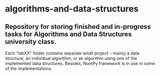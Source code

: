 # algorithms-and-data-structures

## Repository for storing finished and in-progress tasks for Algorithms and Data Structures university class.

Each "labXX" folder contains separate small project - mainly a data structure, an individual algorithm, or an algorithm using one of the implemented data structures.
Besides, NumPy framework is in use in some of the implementations.
